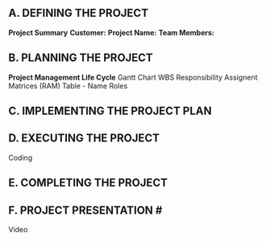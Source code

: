 ## A. DEFINING THE PROJECT ##
**Project Summary**
**Customer:**
**Project Name:**
**Team Members:**
## B. PLANNING THE PROJECT ##
**Project Management Life Cycle** 
Gantt Chart
WBS
Responsibility Assignent Matrices (RAM)
Table - Name Roles
## C. IMPLEMENTING THE PROJECT PLAN ##

## D. EXECUTING THE PROJECT ##
Coding
## E. COMPLETING THE PROJECT ##
## F. PROJECT PRESENTATION # #
Video
